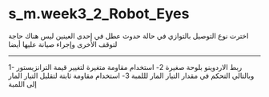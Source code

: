 # s_m.week3_2_Robot_Eyes

اخترت نوع التوصيل بالتوازي
في حالة حدوث عطل في إحدى العينين ليس هناك حاجة لتوقف الأخرى وإجراء صيانة عليها أيضا

---------------------

1- ربط الاردوينو بلوحة صغيرة 
2- استخدام مقاومة متغيرة لتغيير قيمة الترانزيستور وبالتالي التحكم في مقدار التيار المار لللمبة
3- استخدام مقاومة ثابتة لتقليل التيار المار إلى اللمبة
